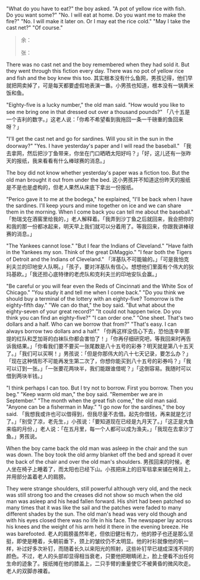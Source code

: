 "What do you have to eat?" the boy asked. "A pot of yellow rice with fish. Do you want some?" "No. I will eat at home. Do you want me to make the fire?" "No. I will make it later on. Or I may eat the rice cold." "May I take the cast net?" "Of course."
> 余：
> 
> 张：

There was no cast net and the boy remembered when they had sold it. But they went through this fiction every day. There was no pot of yellow rice and fish and the boy knew this too. 
其实根本没有什么鱼网，男孩记得，他们早就把网卖掉了，可是每天都要虚假地表演一番。小男孩也知道，根本没有一锅黄米饭和鱼。

"Eighty-five is a lucky number," the old man said. "How would you like to see me bring one in that dressed out over a thousand pounds?" 
「八十五是一个吉利的数字。」这老人说：「你希不希望看到我拖回一条一千磅重的鱼回来呀？」

"I'll get the cast net and go for sardines. Will you sit in the sun in the doorway?" "Yes. I have yesterday's paper and I will read the baseball."
「我去拿网，然后把沙丁鱼带来，你坐在门口晒晒太阳好吗？」「好，这儿还有一张昨天的报纸，我来看看有什么棒球赛的消息。」

The boy did not know whether yesterday's paper was a fiction too. But the old man brought it out from under the bed. 
这小男孩并不知道这份昨天的报纸是不是也是虚构的，但老人果然从床底下拿出一份报纸。

"Perico gave it to me at the bodega," he explained, "I'll be back when I have the sardines. I'll keep yours and mine together on ice and we can share them in the morning. When I come back you can tell me about the baseball." 
「勃瑞戈在酒窖里给我的，」老人解释着。「我弄到沙丁鱼之后就回来，我会把你的和我的那一份都冰起来，明天早上我们就可以分着用了。等我回来，你跟我讲棒球赛的消息。」

"The Yankees cannot lose." "But I fear the Indians of Cleveland." "Have faith in the Yankees my son. Think of the great DiMaggio." "I fear both the Tigers of Detroit and the Indians of Cleveland."
「洋基队不可能输的。」「可是我怕克利夫兰的印地安人队啊。」「孩子，要对洋基队有信心。想想他们里面有个伟大的狄玛基欧。」「我还担心底特律的老虎队和克利夫兰的印地安队会赢。」

"Be careful or you will fear even the Reds of Cincinnati and the White Sox of Chicago." "You study it and tell me when I come back." "Do you think we should buy a terminal of the lottery with an eighty-five? Tomorrow is the eighty-fifth day." "We can do that," the boy said. "But what about the eighty-seven of your great record?" "It could not happen twice. Do you think you can find an eighty-five?" "I can order one." "One sheet. That's two dollars and a half. Who can we borrow that from?" "That's easy. I can always borrow two dollars and a half."
「你再这样没信心下去，恐怕连辛辛那提的红队和芝加哥的白袜队你都会害怕了！」「你再仔细研究吧，等我回来时再告诉我结果。」「你看我们要不要买一张尾数是八十五号的彩券？明天就是第八十五天了。」「我们可以买啊！」男孩说：「但是你那伟大的八十七天记录，要怎么办？」「现在这种情形不可能再发生第二次了，你想你能买到八十五号的彩券吗？」「我可以订到一张。」「一张要花两块半，我们能跟谁借呢？」「这倒容易。我随时可以借到两块半钱。」

"I think perhaps I can too. But I try not to borrow. First you borrow. Then you beg." "Keep warm old man," the boy said. "Remember we are in September." "The month when the great fish come," the old man said. "Anyone can be a fisherman in May." "I go now for the sardines," the boy said. 
「我想我或许也可以借得到，但我尽量不去借。起先你借钱，再来就是乞讨了。」「别受了凉，老先生，」小孩说：「要知道现在已经是九月天了。」「这正是大鱼来临的月份，」老人说：「在五月里，每一个人都可以成为渔夫。」「我现在去拿沙丁鱼。」男孩说。

When the boy came back the old man was asleep in the chair and the sun was down. The boy took the old army blanket off the bed and spread it over the back of the chair and over the old man's shoulders.
男孩回来的时候，老人坐在椅子上睡着了，而太阳也已经下山。小孩把床上的旧军毯拿来铺在椅背上，并用部分盖着老人的肩膀。

They were strange shoulders, still powerful although very old, and the neck was still strong too and the creases did not show so much when the old man was asleep and his head fallen forward. His shirt had been patched so many times that it was like the sail and the patches were faded to many different shades by the sun. The old man's head was very old though and with his eyes closed there was no life in his face. The newspaper lay across his knees and the weight of his arm held it there in the evening breeze. He was barefooted.
老人的肩膀虽然年老，但依旧健壮有力，他的脖子也还是那么坚挺，即使是睡着，头朝前垂下，颈上的皱纹仍不太明显。他的衬衫就像他的帆一样，补过好多次补钉，而随着长久以来阳光的照射，这些补钉早已褪成深浅不同的颜色。不过，老人的头部却显得相当衰老，只要他把眼睛闭上，脸上便看不出任何生命的迹象了。报纸摊在他的膝盖上，二只手臂的重量使它不被黄昏的微风吹走。老人的双脚赤裸着。 
